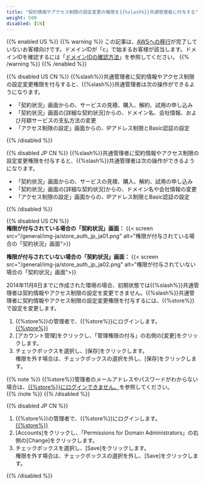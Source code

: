 ```yaml
---
title: "契約情報やアクセス制限の設定変更の権限を{{%slash%}}共通管理者に付与する"
weight: 500
disabled: [CN]
---
```

{{% enabled US %}}
{{% warning %}}
この記事は、[AWSへの移行](https://www.kintone.com/aws-migration/)が完了していないお客様向けです。ドメインIDが「c」で始まるお客様が該当します。ドメインIDを確認するには「[ドメインIDの確認方法](/general/ja/admin/list_old/domainid.html)」を参照してください。
{{% /warning %}}
{{% /enabled %}}

{{% disabled US CN %}}
{{%slash%}}共通管理者に契約情報やアクセス制限の設定変更権限を付与すると、{{%slash%}}共通管理者は次の操作ができるようになります。

* 「契約状況」画面からの、サービスの見積、購入、解約、試用の申し込み
* 「契約状況」画面の[詳細な契約状況]からの、ドメイン名、会社情報、および月額サービスの支払方法の変更
* 「アクセス制限の設定」画面からの、IPアドレス制限とBasic認証の設定

{{% /disabled %}}

{{% disabled JP CN %}}
{{%slash%}}共通管理者に契約情報やアクセス制限の設定変更権限を付与すると、{{%slash%}}共通管理者は次の操作ができるようになります。

* 「契約状況」画面からの、サービスの見積、購入、解約、試用の申し込み
* 「契約状況」画面の[詳細な契約状況]からの、ドメイン名や会社情報の変更
* 「アクセス制限の設定」画面からの、IPアドレス制限とBasic認証の設定

{{% /disabled %}}

{{% disabled US CN %}}
<br>
<b>権限が付与されている場合の「契約状況」画面：</b>
{{< screen src="/general/img-ja/store_auth_jp_ja01.png"  alt="権限が付与されている場合の「契約状況」画面">}}

<b>権限が付与されていない場合の「契約状況」画面：</b>
{{< screen src="/general/img-ja/store_auth_jp_ja02.png"  alt="権限が付与されていない場合の「契約状況」画面">}}

2014年11月8日までに作成された環境の場合、初期状態では{{%slash%}}共通管理者は契約情報やアクセス制限の設定を変更できません。{{%slash%}}共通管理者に契約情報やアクセス制限の設定変更権限を付与するには、{{%store%}}で設定を変更します。

1. {{%store%}}の管理者で、{{%store%}}にログインします。  
  [{{%store%}}](https://store.cybozu.com/login?)
1. [アカウント管理]をクリックし、「管理権限の付与」の右側の[変更]をクリックします。
1. チェックボックスを選択し、[保存]をクリックします。  
  権限を外す場合は、チェックボックスの選択を外し、[保存]をクリックします。

{{% note %}}
{{%store%}}管理者のメールアドレスやパスワードがわからない場合は、[{{%store%}}にログインできません。](/general/ja/login/store_account.html)を参照してください。  
{{% /note %}}
{{% /disabled %}}

{{% disabled JP CN %}}

1. {{%store%}}の管理者で、{{%store%}}にログインします。  
  [{{%store%}}](https://store.kintone.com/login?)
1. [Accounts]をクリックし、「Permissions for Domain Administrators」の右側の[Change]をクリックします。
1. チェックボックスを選択し、[Save]をクリックします。  
  権限を外す場合は、チェックボックスの選択を外し、[Save]をクリックします。

{{% /disabled %}}
